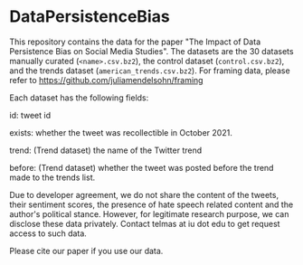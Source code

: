 # DataPersistenceBias
This repository contains the data for the paper "The Impact of Data Persistence Bias on Social Media Studies". The datasets are the 30 datasets manually curated (``<name>.csv.bz2``), the control dataset (``control.csv.bz2``), and the trends dataset (``american_trends.csv.bz2``). For framing data, please refer to https://github.com/juliamendelsohn/framing

Each dataset has the following fields:

id: tweet id

exists: whether the tweet was recollectible in October 2021. 

trend: (Trend dataset) the name of the Twitter trend

before: (Trend dataset) whether the tweet was posted before the trend made to the trends list.

Due to developer agreement, we do not share the content of the tweets, their sentiment scores, the presence of hate speech related content and the author's political stance. However, for legitimate research purpose, we can disclose these data privately. Contact telmas at iu dot edu to get request access to such data. 

Please cite our paper if you use our data.

